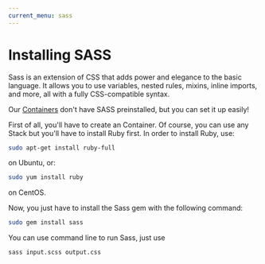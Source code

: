 ```yaml
---
current_menu: sass
---
```


# Installing SASS

Sass is an extension of CSS that adds power and elegance to the basic language. It allows you to use variables, nested rules, mixins, inline imports, and more, all with a fully CSS-compatible syntax. 

Our [Containers](http://docs.codeanywhere.com/connections/container.html) don't have SASS preinstalled, but you can set it up easily!

First of all, you'll have to create an Container. Of course, you can use any Stack but you'll have to install Ruby first. 
In order to install Ruby, use:
```sh
sudo apt-get install ruby-full
```
on Ubuntu, or:
```sh
sudo yum install ruby 
```
on CentOS. 


Now, you just have to install the Sass gem with the following command:
```sh
sudo gem install sass
```

You can use command line to run Sass, just use
```sh
sass input.scss output.css
```
